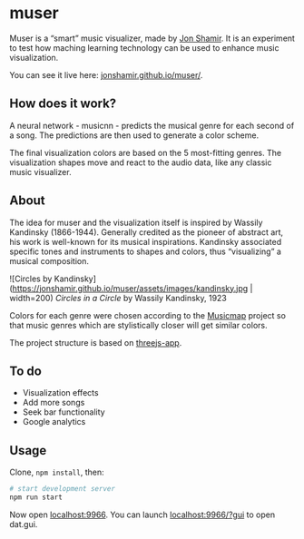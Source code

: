 # muser

Muser is a “smart” music visualizer, made by [Jon Shamir](https://jonshamir.com). It is an experiment to test how maching learning technology can be used to enhance music visualization.

You can see it live here: [jonshamir.github.io/muser/](https://jonshamir.github.io/muser/).

## How does it work?

A neural network - musicnn - predicts the musical genre for each second of a song. The predictions are then used to generate a color scheme.

The final visualization colors are based on the 5 most-fitting genres. The visualization shapes move and react to the audio data, like any classic music visualizer.

## About

The idea for muser and the visualization itself is inspired by Wassily Kandinsky (1866-1944). Generally credited as the pioneer of abstract art, his work is well-known for its musical inspirations. Kandinsky associated specific tones and instruments to shapes and colors, thus “visualizing” a musical composition.

![Circles by Kandinsky](https://jonshamir.github.io/muser/assets/images/kandinsky.jpg | width=200)
_Circles in a Circle_ by Wassily Kandinsky, 1923

Colors for each genre were chosen according to the [Musicmap](https://musicmap.info/) project so that music genres which are stylistically closer will get similar colors.

The project structure is based on [threejs-app](https://github.com/mattdesl/threejs-app).

## To do

- Visualization effects
- Add more songs
- Seek bar functionality
- Google analytics

## Usage

Clone, `npm install`, then:

```sh
# start development server
npm run start
```

Now open [localhost:9966](http://localhost:9966/).
You can launch [localhost:9966/?gui](http://localhost:9966/?gui) to open dat.gui.
